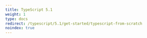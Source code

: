 ```yaml
---
title: TypeScript 5.1
weight: 1
type: docs
redirect: /typescript/5.1/get-started/typescript-from-scratch
noindex: true
---
```

